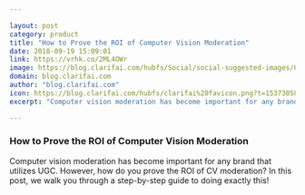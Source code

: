 ```yaml
---

layout: post
category: product
title: "How to Prove the ROI of Computer Vision Moderation"
date: 2018-09-19 15:09:01
link: https://vrhk.co/2ML4OWr
image: https://blog.clarifai.com/hubfs/Social/social-suggested-images/Clarifa-ROI-Ebook-linkedin4-1.png?t=1537305863483#keepProtocol
domain: blog.clarifai.com
author: "blog.clarifai.com"
icon: https://blog.clarifai.com/hubfs/clarifai%20favicon.png?t=1537305863483
excerpt: "Computer vision moderation has become important for any brand that utilizes UGC. However, how do you prove the ROI of CV moderation? In this post, we walk you through a step-by-step guide to doing exactly this!"

---
```


### How to Prove the ROI of Computer Vision Moderation

Computer vision moderation has become important for any brand that utilizes UGC. However, how do you prove the ROI of CV moderation? In this post, we walk you through a step-by-step guide to doing exactly this!